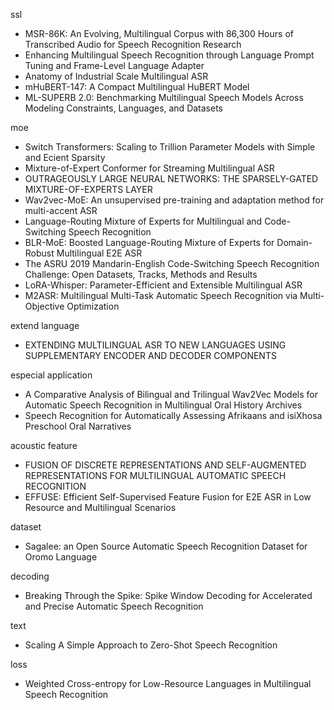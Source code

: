 ssl
- MSR-86K: An Evolving, Multilingual Corpus with 86,300 Hours of Transcribed Audio for Speech Recognition Research
- Enhancing Multilingual Speech Recognition through Language Prompt Tuning and Frame-Level Language Adapter
- Anatomy of Industrial Scale Multilingual ASR
- mHuBERT-147: A Compact Multilingual HuBERT Model
- ML-SUPERB 2.0: Benchmarking Multilingual Speech Models Across Modeling Constraints, Languages, and Datasets



moe
- Switch Transformers: Scaling to Trillion Parameter Models with Simple and Ecient Sparsity
- Mixture-of-Expert Conformer for Streaming Multilingual ASR
- OUTRAGEOUSLY LARGE NEURAL NETWORKS: THE SPARSELY-GATED MIXTURE-OF-EXPERTS LAYER
- Wav2vec-MoE: An unsupervised pre-training and adaptation method for multi-accent ASR
- Language-Routing Mixture of Experts for Multilingual and Code-Switching Speech Recognition
- BLR-MoE: Boosted Language-Routing Mixture of Experts for Domain-Robust Multilingual E2E ASR
- The ASRU 2019 Mandarin-English Code-Switching Speech Recognition Challenge: Open Datasets, Tracks, Methods and Results
- LoRA-Whisper: Parameter-Efficient and Extensible Multilingual ASR
- M2ASR: Multilingual Multi-Task Automatic Speech Recognition via Multi-Objective Optimization



extend language
- EXTENDING MULTILINGUAL ASR TO NEW LANGUAGES USING SUPPLEMENTARY ENCODER AND DECODER COMPONENTS



especial application
- A Comparative Analysis of Bilingual and Trilingual Wav2Vec Models for Automatic Speech Recognition in Multilingual Oral History Archives
- Speech Recognition for Automatically Assessing Afrikaans and isiXhosa Preschool Oral Narratives



acoustic feature
- FUSION OF DISCRETE REPRESENTATIONS AND SELF-AUGMENTED REPRESENTATIONS FOR MULTILINGUAL AUTOMATIC SPEECH RECOGNITION
- EFFUSE: Efficient Self-Supervised Feature Fusion for E2E ASR in Low Resource and Multilingual Scenarios



dataset
- Sagalee: an Open Source Automatic Speech Recognition Dataset for Oromo Language



decoding
- Breaking Through the Spike: Spike Window Decoding for Accelerated and Precise Automatic Speech Recognition



text
- Scaling A Simple Approach to Zero-Shot Speech Recognition


loss
- Weighted Cross-entropy for Low-Resource Languages in Multilingual Speech Recognition
